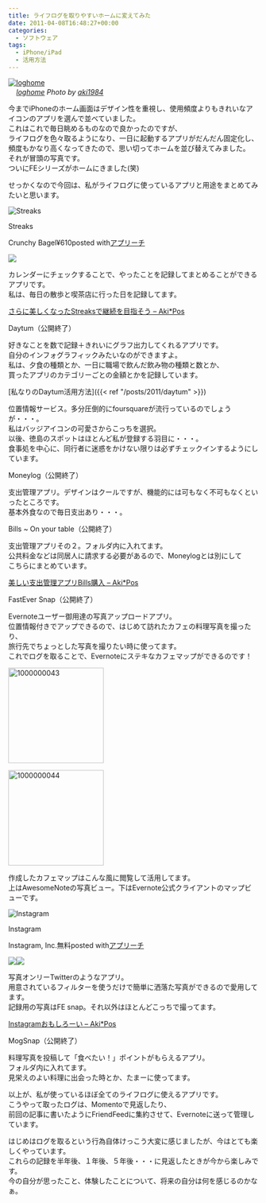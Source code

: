 ```yaml
---
title: ライフログを取りやすいホームに変えてみた
date: 2011-04-08T16:48:27+00:00
categories:
  - ソフトウェア
tags:
  - iPhone/iPad
  - 活用方法
---
```

<a rel="nofollow" target="_blank" href="http://www.flickr.com/photos/aki1984/5600819718/" title="loghome by aki1984, on Flickr"><img class="flickr_photo" src="http://farm6.static.flickr.com/5068/5600819718_8ef57bcffa.jpg" alt="loghome" /></a>  
<cite class="flickr_photographer"><img src="http://www.flickr.com/favicon.ico" width="16" /><a rel="nofollow" target="_blank" href="http://www.flickr.com/photos/aki1984/5600819718/">loghome</a> Photo by <a rel="nofollow" target="_blank" href="http://www.flickr.com/photos/aki1984/">aki1984</a></cite>

今までiPhoneのホーム画面はデザイン性を重視し、使用頻度よりもきれいなアイコンのアプリを選んで並べていました。  
これはこれで毎日眺めるものなので良かったのですが、  
ライフログを色々取るようになり、一日に起動するアプリがだんだん固定化し、頻度もかなり高くなってきたので、思い切ってホームを並び替えてみました。  
それが冒頭の写真です。  
ついにFEシリーズがホームにきました(笑)

せっかくなので今回は、私がライフログに使っているアプリと用途をまとめてみたいと思います。

<div class="appreach"><img src="https://is4-ssl.mzstatic.com/image/thumb/Purple124/v4/df/1a/98/df1a98b9-0a3a-a6fc-50f9-2fcdf2d0f98b/source/512x512bb.jpg" alt="Streaks" class="appreach__icon"><div class="appreach__detail"><p class="appreach__name">Streaks</p><p class="appreach__info"><span class="appreach__developper">Crunchy Bagel</span><span class="appreach__price">¥610</span><span class="appreach__posted">posted with<a href="https://mama-hack.com/app-reach/" title="アプリーチ" target="_blank" rel="nofollow">アプリーチ</a></span></p></div><div class="appreach__links"><a href="https://apps.apple.com/jp/app/streaks/id963034692?uo=4" rel="nofollow" class="appreach__aslink"><img src="https://nabettu.github.io/appreach/img/itune_ja.svg"></a></div></div>

カレンダーにチェックすることで、やったことを記録してまとめることができるアプリです。  
私は、毎日の散歩と喫茶店に行った日を記録してます。

<a rel="nofollow" target="_blank" href="http://aki19.posterous.com/streaks">さらに美しくなったStreaksで継続を目指そう &#8211; Aki*Pos</a><a rel="nofollow" target="_blank" href="http://b.hatena.ne.jp/entry/http://aki19.posterous.com/streaks"><img src="http://b.hatena.ne.jp/entry/image/http://aki19.posterous.com/streaks" alt="" /></a>

Daytum（公開終了）

好きなことを数で記録＋きれいにグラフ出力してくれるアプリです。  
自分のインフォグラフィックみたいなのができますよ。  
私は、夕食の種類とか、一日に職場で飲んだ飲み物の種類と数とか、  
買ったアプリのカテゴリーごとの金額とかを記録しています。

[私なりのDaytum活用方法]({{< ref "/posts/2011/daytum" >}})

位置情報サービス。多分圧倒的にfoursquareが流行っているのでしょうが・・・。  
私はバッジアイコンの可愛さからこっちを選択。  
以後、徳島のスポットはほとんど私が登録する羽目に・・・。  
食事処を中心に、同行者に迷惑をかけない限りは必ずチェックインするようにしています。

Moneylog（公開終了）

支出管理アプリ。デザインはクールですが、機能的には可もなく不可もなくといったところです。  
基本外食なので毎日支出あり・・・。

Bills ~ On your table（公開終了）

支出管理アプリその２。フォルダ内に入れてます。  
公共料金などは同居人に請求する必要があるので、Moneylogとは別にして  
こちらにまとめています。

<a rel="nofollow" target="_blank" href="http://aki19.posterous.com/bills-164">美しい支出管理アプリBills購入 &#8211; Aki*Pos</a><a rel="nofollow" target="_blank" href="http://b.hatena.ne.jp/entry/http://aki19.posterous.com/bills-164"><img src="http://b.hatena.ne.jp/entry/image/http://aki19.posterous.com/bills-164" alt="" /></a>

FastEver Snap（公開終了）

Evernoteユーザー御用達の写真アップロードアプリ。  
位置情報付きでアップできるので、はじめて訪れたカフェの料理写真を撮ったり、  
旅行先でちょっとした写真を撮りたい時に使ってます。  
これでログを取ることで、Evernoteにステキなカフェマップができるのです！

<a rel="nofollow" target="_blank" href="http://www.flickr.com/photos/aki1984/5600392159/" title="1000000043 by aki1984, on Flickr"><img class="flickr_photo" src="http://farm6.static.flickr.com/5230/5600392159_ffc4c97eeb.jpg" width="192" alt="1000000043" /></a>

<a rel="nofollow" target="_blank" href="http://www.flickr.com/photos/aki1984/5600392425/" title="1000000044 by aki1984, on Flickr"><img class="flickr_photo" src="http://farm6.static.flickr.com/5145/5600392425_06b1c4e0b3.jpg" width="192" alt="1000000044" /></a>

作成したカフェマップはこんな風に閲覧して活用してます。  
上はAwesomeNoteの写真ビュー。下はEvernote公式クライアントのマップビューです。

<div class="appreach"><img src="https://is2-ssl.mzstatic.com/image/thumb/Purple124/v4/67/7b/ae/677bae73-e875-b442-b474-b1ee54128b9c/source/512x512bb.jpg" alt="Instagram" class="appreach__icon"><div class="appreach__detail"><p class="appreach__name">Instagram</p><p class="appreach__info"><span class="appreach__developper">Instagram, Inc.</span><span class="appreach__price">無料</span><span class="appreach__posted">posted with<a href="https://mama-hack.com/app-reach/" title="アプリーチ" target="_blank" rel="nofollow">アプリーチ</a></span></p></div><div class="appreach__links"><a href="https://apps.apple.com/jp/app/instagram/id389801252?uo=4" rel="nofollow" class="appreach__aslink"><img src="https://nabettu.github.io/appreach/img/itune_ja.svg"></a><a href="https://play.google.com/store/apps/details?id=com.instagram.android" rel="nofollow" class="appreach__gplink"><img src="https://nabettu.github.io/appreach/img/gplay_ja.png"></a></div></div>

写真オンリーTwitterのようなアプリ。  
用意されているフィルターを使うだけで簡単に洒落た写真ができるので愛用してます。  
記録用の写真はFE snap。それ以外はほとんどこっちで撮ってます。

<a rel="nofollow" target="_blank" href="http://aki19.posterous.com/instagram">Instagramおもしろーい &#8211; Aki*Pos</a><a rel="nofollow" target="_blank" href="http://b.hatena.ne.jp/entry/http://aki19.posterous.com/instagram"><img src="http://b.hatena.ne.jp/entry/image/http://aki19.posterous.com/instagram" alt="" /></a>

MogSnap（公開終了）

料理写真を投稿して「食べたい！」ポイントがもらえるアプリ。  
フォルダ内に入れてます。  
見栄えのよい料理に出会った時とか、たまーに使ってます。

以上が、私が使っているほぼ全てのライフログに使えるアプリです。  
こうやって取ったログは、Momentoで見返したり、  
前回の記事に書いたようにFriendFeedに集約させて、Evernoteに送って管理しています。

はじめはログを取るという行為自体けっこう大変に感じましたが、今はとても楽しくやっています。  
これらの記録を半年後、１年後、５年後・・・に見返したときが今から楽しみです。  
今の自分が思ったこと、体験したことについて、将来の自分は何を感じるのかなぁ。
